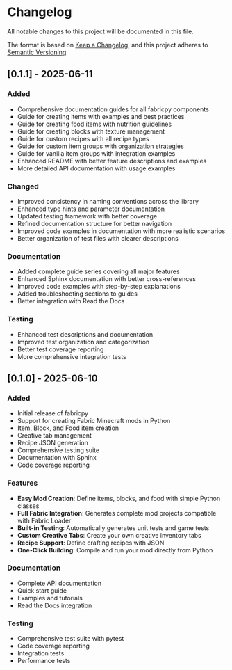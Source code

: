 # Changelog

All notable changes to this project will be documented in this file.

The format is based on [Keep a Changelog](https://keepachangelog.com/en/1.0.0/),
and this project adheres to [Semantic Versioning](https://semver.org/spec/v2.0.0.html).

## [0.1.1] - 2025-06-11

### Added
- Comprehensive documentation guides for all fabricpy components
- Guide for creating items with examples and best practices
- Guide for creating food items with nutrition guidelines
- Guide for creating blocks with texture management
- Guide for custom recipes with all recipe types
- Guide for custom item groups with organization strategies
- Guide for vanilla item groups with integration examples
- Enhanced README with better feature descriptions and examples
- More detailed API documentation with usage examples

### Changed
- Improved consistency in naming conventions across the library
- Enhanced type hints and parameter documentation
- Updated testing framework with better coverage
- Refined documentation structure for better navigation
- Improved code examples in documentation with more realistic scenarios
- Better organization of test files with clearer descriptions

### Documentation
- Added complete guide series covering all major features
- Enhanced Sphinx documentation with better cross-references
- Improved code examples with step-by-step explanations
- Added troubleshooting sections to guides
- Better integration with Read the Docs

### Testing
- Enhanced test descriptions and documentation
- Improved test organization and categorization
- Better test coverage reporting
- More comprehensive integration tests

## [0.1.0] - 2025-06-10

### Added
- Initial release of fabricpy
- Support for creating Fabric Minecraft mods in Python
- Item, Block, and Food item creation
- Creative tab management
- Recipe JSON generation
- Comprehensive testing suite
- Documentation with Sphinx
- Code coverage reporting

### Features
- **Easy Mod Creation**: Define items, blocks, and food with simple Python classes
- **Full Fabric Integration**: Generates complete mod projects compatible with Fabric Loader
- **Built-in Testing**: Automatically generates unit tests and game tests
- **Custom Creative Tabs**: Create your own creative inventory tabs
- **Recipe Support**: Define crafting recipes with JSON
- **One-Click Building**: Compile and run your mod directly from Python

### Documentation
- Complete API documentation
- Quick start guide
- Examples and tutorials
- Read the Docs integration

### Testing
- Comprehensive test suite with pytest
- Code coverage reporting
- Integration tests
- Performance tests
